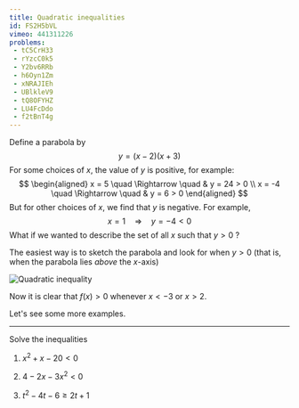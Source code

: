 ```yaml
---
title: Quadratic inequalities
id: FS2H5bVL
vimeo: 441311226
problems:
 - tC5CrH33
 - rYzcC0k5
 - Y2bv6RRb
 - h6Oyn1Zm
 - xNRAJIEh
 - UBlkleV9
 - tQ8OFYHZ
 - LU4FcDdo
 - f2tBnT4g
---
```


Define a parabola by
$$
y = (x - 2)(x + 3)
$$
For some choices of $x,$ the value of $y$ is positive, for example:
$$
\begin{aligned}
x = 5 \quad \Rightarrow \quad & y = 24 > 0 \\
x = -4 \quad \Rightarrow \quad & y = 6 > 0
\end{aligned}
$$
But for other choices of $x,$ we find that $y$ is negative. For example,
$$
x = 1 \quad \Rightarrow \quad y = -4 < 0
$$
What if we wanted to describe the set of all $x$ such that $y > 0$ ?

The easiest way is to sketch the parabola and look for when $y > 0$ (that is, when the parabola lies *above* the $x$-axis)

![Quadratic inequality](/img/learn/quad-26.svg)

Now it is clear that $f(x) > 0$ whenever $x < -3$ or $x > 2.$

Let's see some more examples.

---

Solve the inequalities

 1. $x^2 + x - 20 < 0$

 1. $4 - 2x - 3x^2 < 0$

 1. $t^2 - 4t - 6 \geq 2t + 1$
